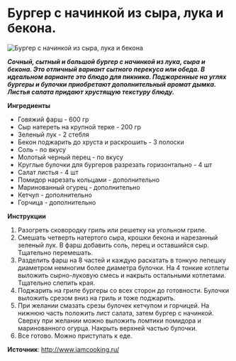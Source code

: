 # Бургер с начинкой из сыра, лука и бекона.

![Бургер с начинкой из сыра, лука и бекона](/images/Kulinar/Salad/stuffed-cheese-bacon-burger.jpg 'Бургер с начинкой из сыра, лука и бекона')

_**Сочный, сытный и большой бургер с начинкой из лука, сыра и бекона. Это отличный вариант сытного перекуса или обеда. В идеальном варианте это блюдо для пикника. Поджаренные на углях бургеры и булочки приобретают дополнительный аромат дымка. Листья салата  придают хрустящую текстуру блюду.**_

**Ингредиенты**

- Говяжий фарш - 600 гр
- Сыр натереть на крупной терке - 200 гр
- Зеленый лук - 2 стебля
- Бекон поджарить до хруста и раскрошить - 3 полоски
- Соль - по вкусу
- Молотый черный перец - по вкусу
- Круглые булочки для бургеров разрезать горизонтально - 4 шт
- Салат листья - 4 шт
- Помидор нарезать кольцами - дополнительно
- Маринованный огурец - дополнительно
- Кетчуп - дополнительно
- Горчица - дополнительно

**Инструкции**

1. Разогреть сковородку гриль или решетку на угольном гриле.
2. Смешать четверть натертого сыра, крошки бекона и нарезанный зеленый лук. В фарш добавить соль, перец и оставшийся сыр. Тщательно перемешать.
3. Разделить фарш на 8 частей и каждую раскатать в тонкую лепешку диаметром немногим более диаметра булочки. На 4 тонкие котлеты выложить сырно-луковую смесь и накрыть остальными котлетами. Тщательно слепить края.
4. Поджарить на гриле бургеры со всех сторон до готовности. Булочки выложить срезом вниз на гриль и тоже поджарить.
5. При желании смазать срезы булочек кетчупом и горчицей. На нижнюю часть положить лист салата, затем бургер с начинкой. Сверху при желании можно выложить ломтики помидора и маринованного огурца. Накрыть верхней частью булочки.
6. Все готово. Можно приступать к еде.

**Источник**: http://www.iamcooking.ru/
